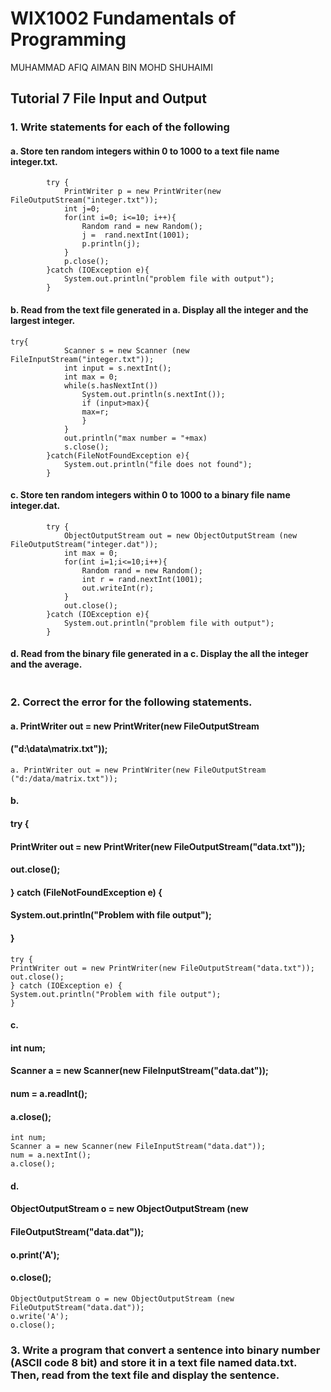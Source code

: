 # WIX1002 Fundamentals of Programming
MUHAMMAD AFIQ AIMAN BIN MOHD SHUHAIMI
## Tutorial 7 File Input and Output
### 1. Write statements for each of the following
#### a. Store ten random integers within 0 to 1000 to a text file name integer.txt.
```
        try {
            PrintWriter p = new PrintWriter(new FileOutputStream("integer.txt"));
            int j=0;
            for(int i=0; i<=10; i++){
                Random rand = new Random();
                j =  rand.nextInt(1001);
                p.println(j);
            }
            p.close();
        }catch (IOException e){
            System.out.println("problem file with output");
        }
```
#### b. Read from the text file generated in a. Display all the integer and the largest integer.
```
try{
            Scanner s = new Scanner (new FileInputStream("integer.txt"));
            int input = s.nextInt();
            int max = 0;
            while(s.hasNextInt())
                System.out.println(s.nextInt());
                if (input>max){
                max=r;
                }
            }
            out.println("max number = "+max)
            s.close();
        }catch(FileNotFoundException e){
            System.out.println("file does not found");
        }
```
#### c. Store ten random integers within 0 to 1000 to a binary file name integer.dat.
```
        try {
            ObjectOutputStream out = new ObjectOutputStream (new FileOutputStream("integer.dat"));
            int max = 0;
            for(int i=1;i<=10;i++){
                Random rand = new Random();
                int r = rand.nextInt(1001);
                out.writeInt(r);
            }
            out.close();
        }catch (IOException e){
            System.out.println("problem file with output");
        }
```
#### d. Read from the binary file generated in a c. Display the all the integer and the average.
```
```
### 2. Correct the error for the following statements.
#### a. PrintWriter out = new PrintWriter(new FileOutputStream
#### ("d:\data\matrix.txt"));
```
a. PrintWriter out = new PrintWriter(new FileOutputStream
("d:/data/matrix.txt"));
```
#### b.
#### try {
####  PrintWriter out = new PrintWriter(new FileOutputStream("data.txt"));
#### out.close();
#### } catch (FileNotFoundException e) {
####  System.out.println("Problem with file output");
#### }
```
try {
PrintWriter out = new PrintWriter(new FileOutputStream("data.txt"));
out.close();
} catch (IOException e) {
System.out.println("Problem with file output");
}
```
#### c.
#### int num;
#### Scanner a = new Scanner(new FileInputStream("data.dat"));
#### num = a.readInt();
#### a.close();
```
int num;
Scanner a = new Scanner(new FileInputStream("data.dat"));
num = a.nextInt();
a.close();
```
#### d.
#### ObjectOutputStream o = new ObjectOutputStream (new
#### FileOutputStream("data.dat"));
#### o.print('A');
#### o.close();
```
ObjectOutputStream o = new ObjectOutputStream (new
FileOutputStream("data.dat"));
o.write('A');
o.close();
```
### 3. Write a program that convert a sentence into binary number (ASCII code 8 bit) and store it in a text file named data.txt. Then, read from the text file and display the sentence.
```
```
